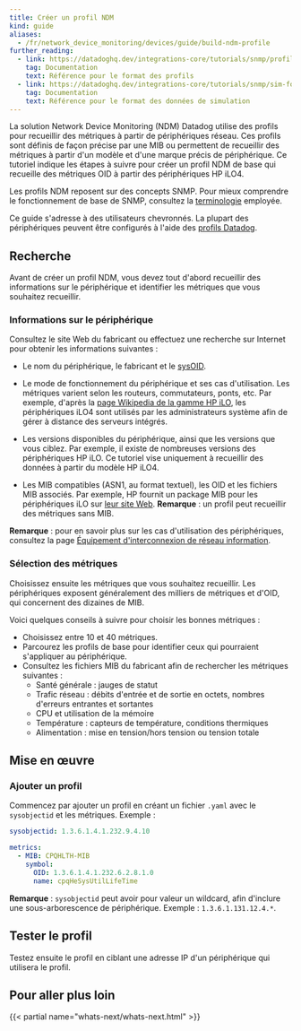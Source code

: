 ```yaml
---
title: Créer un profil NDM
kind: guide
aliases:
  - /fr/network_device_monitoring/devices/guide/build-ndm-profile
further_reading:
  - link: https://datadoghq.dev/integrations-core/tutorials/snmp/profile-format/
    tag: Documentation
    text: Référence pour le format des profils
  - link: https://datadoghq.dev/integrations-core/tutorials/snmp/sim-format/
    tag: Documentation
    text: Référence pour le format des données de simulation
---
```

La solution Network Device Monitoring (NDM) Datadog utilise des profils pour recueillir des métriques à partir de périphériques réseau. Ces profils sont définis de façon précise par une MIB ou permettent de recueillir des métriques à partir d'un modèle et d'une marque précis de périphérique. Ce tutoriel indique les étapes à suivre pour créer un profil NDM de base qui recueille des métriques OID à partir des périphériques HP iLO4.

Les profils NDM reposent sur des concepts SNMP. Pour mieux comprendre le fonctionnement de base de SNMP, consultez la [terminologie][1] employée.

<div class="alert alert-warning">
Ce guide s'adresse à des utilisateurs chevronnés. La plupart des périphériques peuvent être configurés à l'aide des <a href="/network_monitoring/devices/profiles#metric-definition-by-profile">profils Datadog</a>.
</div>

## Recherche

Avant de créer un profil NDM, vous devez tout d'abord recueillir des informations sur le périphérique et identifier les métriques que vous souhaitez recueillir.

### Informations sur le périphérique

Consultez le site Web du fabricant ou effectuez une recherche sur Internet pour obtenir les informations suivantes :

- Le nom du périphérique, le fabricant et le [sysOID][1].

- Le mode de fonctionnement du périphérique et ses cas d'utilisation. Les métriques varient selon les routeurs, commutateurs, ponts, etc. Par exemple, d'après la [page Wikipedia de la gamme HP iLO][2], les périphériques iLO4 sont utilisés par les administrateurs système afin de gérer à distance des serveurs intégrés.

- Les versions disponibles du périphérique, ainsi que les versions que vous ciblez. Par exemple, il existe de nombreuses versions des périphériques HP iLO. Ce tutoriel vise uniquement à recueillir des données à partir du modèle HP iLO4.

- Les MIB compatibles (ASN1, au format textuel), les OID et les fichiers MIB associés. Par exemple, HP fournit un package MIB pour les périphériques iLO sur [leur site Web][3]. **Remarque** : un profil peut recueillir des métriques sans MIB.

**Remarque** : pour en savoir plus sur les cas d'utilisation des périphériques, consultez la page [Équipement d'interconnexion de réseau information][4].

### Sélection des métriques

Choisissez ensuite les métriques que vous souhaitez recueillir. Les périphériques exposent généralement des milliers de métriques et d'OID, qui concernent des dizaines de MIB.

Voici quelques conseils à suivre pour choisir les bonnes métriques :

- Choisissez entre 10 et 40 métriques.
- Parcourez les profils de base pour identifier ceux qui pourraient s'appliquer au périphérique.
- Consultez les fichiers MIB du fabricant afin de rechercher les métriques suivantes :
    - Santé générale : jauges de statut
    - Trafic réseau : débits d'entrée et de sortie en octets, nombres d'erreurs entrantes et sortantes
    - CPU et utilisation de la mémoire
    - Température : capteurs de température, conditions thermiques
    - Alimentation : mise en tension/hors tension ou tension totale

## Mise en œuvre

### Ajouter un profil

Commencez par ajouter un profil en créant un fichier `.yaml` avec le `sysobjectid` et les métriques. Exemple :

```yaml
sysobjectid: 1.3.6.1.4.1.232.9.4.10

metrics:
  - MIB: CPQHLTH-MIB
    symbol:
      OID: 1.3.6.1.4.1.232.6.2.8.1.0
      name: cpqHeSysUtilLifeTime
```

**Remarque** : `sysobjectid` peut avoir pour valeur un wildcard, afin d'inclure une sous-arborescence de périphérique. Exemple : `1.3.6.1.131.12.4.*`.

## Tester le profil

Testez ensuite le profil en ciblant une adresse IP d'un périphérique qui utilisera le profil.

## Pour aller plus loin

{{< partial name="whats-next/whats-next.html" >}}


[1]: /fr/network_monitoring/devices/troubleshooting#terminology
[2]: https://en.wikipedia.org/wiki/HP_Integrated_Lights-Out
[3]: https://support.hpe.com/hpsc/swd/public/detail?swItemId=MTX_53293d026fb147958b223069b6
[4]: https://en.wikipedia.org/wiki/Networking_hardware
